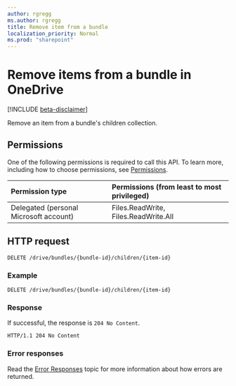 ```yaml
---
author: rgregg
ms.author: rgregg
title: Remove item from a bundle
localization_priority: Normal
ms.prod: "sharepoint"
---
```


# Remove items from a bundle in OneDrive

[!INCLUDE [beta-disclaimer](../../includes/beta-disclaimer.md)]

Remove an item from a bundle's children collection.

## Permissions

One of the following permissions is required to call this API. To learn more, including how to choose permissions, see [Permissions](/graph/permissions-reference).

|Permission type      | Permissions (from least to most privileged)              |
|:--------------------|:---------------------------------------------------------|
|Delegated (personal Microsoft account) | Files.ReadWrite, Files.ReadWrite.All    |

## HTTP request

```http
DELETE /drive/bundles/{bundle-id}/children/{item-id}
```

### Example

<!-- {"blockType": "request", "name": "remove-from-bundle" } -->

```http
DELETE /drive/bundles/{bundle-id}/children/{item-id}
```

### Response

If successful, the response is `204 No Content`.

<!-- { "blockType": "response" } -->

```http
HTTP/1.1 204 No Content
```

### Error responses

Read the [Error Responses][error-response] topic for more information about how errors are returned.

[error-response]: /graph/errors

<!-- {
  "type": "#page.annotation",
  "description": "Remove an item from a bundle.",
  "keywords": "",
  "section": "documentation"
} -->
